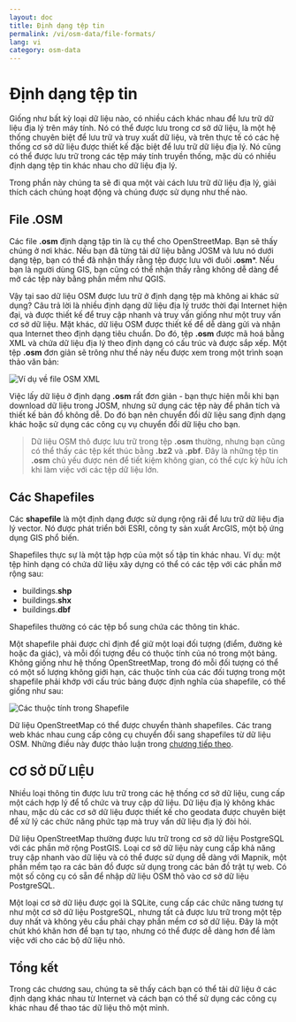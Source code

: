 ```yaml
---
layout: doc
title: Định dạng tệp tin
permalink: /vi/osm-data/file-formats/
lang: vi
category: osm-data
---
```


Định dạng tệp tin
=============


Giống như bất kỳ loại dữ liệu nào, có nhiều cách khác nhau để lưu trữ dữ liệu địa lý trên máy tính. Nó có thể được lưu trong cơ sở dữ liệu, là một hệ thống chuyên biệt để lưu trữ và truy xuất dữ liệu, và trên thực tế có các hệ thống cơ sở dữ liệu được thiết kế đặc biệt để lưu trữ dữ liệu địa lý. Nó cũng có thể được lưu trữ trong các tệp máy tính truyền thống, mặc dù có nhiều định dạng tệp tin khác nhau cho dữ liệu địa lý.  

Trong phần này chúng ta sẽ đi qua một vài cách lưu trữ dữ liệu địa lý, giải thích cách chúng hoạt động và chúng được sử dụng như thế nào.  

File .OSM
-----------

Các file **.osm** định dạng tập tin là cụ thể cho OpenStreetMap. Bạn sẽ thấy chúng ở nơi khác. Nếu bạn đã từng tải dữ liệu bằng JOSM và lưu nó dưới dạng tệp, bạn có thể đã nhận thấy rằng tệp được lưu với đuôi **.osm***. Nếu bạn là người dùng GIS, bạn cũng có thể nhận thấy rằng không dễ dàng để mở các tệp này bằng phần mềm như QGIS.  

Vậy tại sao dữ liệu OSM được lưu trữ ở định dạng tệp mà không ai khác sử dụng? Câu trả lời là nhiều định dạng dữ liệu địa lý trước thời đại Internet hiện đại, và được thiết kế để truy cập nhanh và truy vấn giống như một truy vấn cơ sở dữ liệu. Mặt khác, dữ liệu OSM được thiết kế để dễ dàng gửi và nhận qua Internet theo định dạng tiêu chuẩn. Do đó, tệp **.osm** được mã hoá bằng XML và chứa dữ liệu địa lý theo định dạng có cấu trúc và được sắp xếp. Một tệp **.osm** đơn giản sẽ trông như thế này nếu được xem trong một trình soạn thảo văn bản:  

![Ví dụ về file OSM XML][]

Việc lấy dữ liệu ở định dạng **.osm** rất đơn giản - bạn thực hiện mỗi khi bạn download dữ liệu trong JOSM, nhưng sử dụng các tệp này để phân tích và thiết kế bản đồ không dễ. Do đó bạn nên chuyển đổi dữ liệu sang định dạng khác hoặc sử dụng các công cụ vụ chuyển đổi dữ liệu cho bạn.  

> Dữ liệu OSM thô được lưu trữ trong tệp **.osm** thường, nhưng bạn cũng có thể thấy các tệp kết thúc bằng **.bz2** và **.pbf**. Đây là những tệp tin **.osm** chủ yếu được nén để tiết kiệm không gian, có thể cực kỳ hữu ích khi làm việc với các tệp dữ liệu lớn.  

Các Shapefiles
----------

Các **shapefile** là một định dạng được sử dụng rộng rãi để lưu trữ dữ liệu địa lý vector. Nó được phát triển bởi ESRI, công ty sản xuất ArcGIS, một bộ ứng dụng GIS phổ biến.  

Shapefiles thực sự là một tập hợp của một số tập tin khác nhau. Ví dụ: một tệp hình dạng có chứa dữ liệu xây dựng có thể có các tệp với các phần mở rộng sau:  

-	buildings.**shp**
-	buildings.**shx**
-	buildings.**dbf**

Shapefiles thường có các tệp bổ sung chứa các thông tin khác.  

Một shapefile phải được chỉ định để giữ một loại đối tượng (điểm, đường kẻ hoặc đa giác), và mỗi đối tượng đều có thuộc tính của nó trong một bảng. Không giống như hệ thống OpenStreetMap, trong đó mỗi đối tượng có thể có một số lượng không giới hạn, các thuộc tính của các đối tượng trong một shapefile phải khớp với cấu trúc bảng được định nghĩa của shapefile, có thể giống như sau:  

![Các thuộc tính trong Shapefile][]

Dữ liệu OpenStreetMap có thể được chuyển thành shapefiles. Các trang web khác nhau cung cấp công cụ chuyển đổi sang shapefiles từ dữ liệu OSM. Những điều này được thảo luận trong [chương tiếp theo](/vi/osm-data/getting-data).  

CƠ SỞ DỮ LIỆU
---------

Nhiều loại thông tin được lưu trữ trong các hệ thống cơ sở dữ liệu, cung cấp một cách hợp lý để tổ chức và truy cập dữ liệu. Dữ liệu địa lý không khác nhau, mặc dù các cơ sở dữ liệu được thiết kế cho geodata được chuyên biệt để xử lý các chức năng phức tạp mà truy vấn dữ liệu địa lý đòi hỏi.  

Dữ liệu OpenStreetMap thường được lưu trữ trong cơ sở dữ liệu PostgreSQL với các phần mở rộng PostGIS. Loại cơ sở dữ liệu này cung cấp khả năng truy cập nhanh vào dữ liệu và có thể được sử dụng dễ dàng với Mapnik, một phần mềm tạo ra các bản đồ được sử dụng trong các bản đồ trật tự web. Có một số công cụ có sẵn để nhập dữ liệu OSM thô vào cơ sở dữ liệu PostgreSQL.  

Một loại cơ sở dữ liệu được gọi là SQLite, cung cấp các chức năng tương tự như một cơ sở dữ liệu PostgreSQL, nhưng tất cả được lưu trữ trong một tệp duy nhất và không yêu cầu phải chạy phần mềm cơ sở dữ liệu. Đây là một chút khó khăn hơn để bạn tự tạo, nhưng có thể được dễ dàng hơn để làm việc với cho các bộ dữ liệu nhỏ.  

Tổng kết
-------

Trong các chương sau, chúng ta sẽ thấy cách bạn có thể tải dữ liệu ở các định dạng khác nhau từ Internet và cách bạn có thể sử dụng các công cụ khác nhau để thao tác dữ liệu thô một mình.  


[Ví dụ về file OSM XML]: /images/osm-data/example_osm.png
[Các thuộc tính trong Shapefile]: /images/osm-data/shapefile_attributes.png
